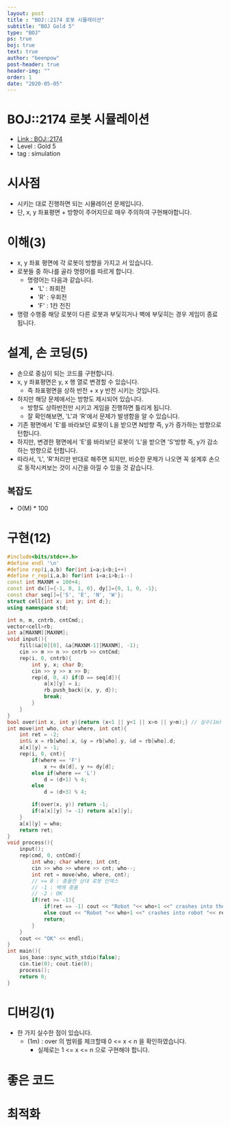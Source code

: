 ```yaml
---
layout: post
title : "BOJ::2174 로봇 시뮬레이션"
subtitle: "BOJ Gold 5"
type: "BOJ"
ps: true
boj: true
text: true
author: "beenpow"
post-header: true
header-img: ""
order: 1
date: "2020-05-05"
---
```

# BOJ::2174 로봇 시뮬레이션
- [Link : BOJ::2174](https://www.acmicpc.net/problem/2174)
- Level : Gold 5
- tag : simulation

# 시사점
- 시키는 대로 진행하면 되는 시뮬레이션 문제입니다.
- 단, x, y 좌표평면 + 방향이 주어지므로 매우 주의하여 구현해야합니다.

# 이해(3)
- x, y 좌표 평면에 각 로봇이 방향을 가지고 서 있습니다.
- 로봇들 중 하나를 골라 명령어를 따르게 합니다.
  - 명령어는 다음과 같습니다.
    - 'L' : 좌회전
    - 'R' : 우회전
    - 'F' : 1칸 전진
- 명령 수행중 해당 로봇이 다른 로봇과 부딫히거나 벽에 부딫히는 경우 게임이 종료됩니다.

# 설계, 손 코딩(5)
- 손으로 중심이 되는 코드를 구현합니다.
- x, y 좌표평면은 y, x 행 열로 변경할 수 있습니다.
  - 즉 좌표평면을 상하 반전 + x y 반전 시키는 것입니다.
- 하지만 해당 문제에서는 방향도 제시되어 있습니다.
  - 방향도 상하반전만 시키고 게임을 진행하면 틀리게 됩니다.
  - 잘 확인해보면, 'L'과 'R'에서 문제가 발생함을 알 수 있습니다.
- 기존 평면에서 'E'를 바라보던 로봇이 L을 받으면 N방향 즉, y가 증가하는 방향으로 턴합니다.
- 하지만, 변경한 평면에서 'E'를 바라보던 로봇이 'L'을 받으면 'S'방향 즉, y가 감소하는 방향으로 턴합니다.
- 따라서, 'L', 'R'처리만 반대로 해주면 되지만, 비슷한 문제가 나오면 꼭 설계후 손으로 동작시켜보는 것이 시간을 아낄 수 있을 것 같습니다.

## 복잡도
- O(M) * 100

# 구현(12)

```cpp
#include<bits/stdc++.h>
#define endl '\n'
#define rep(i,a,b) for(int i=a;i<b;i++)
#define r_rep(i,a,b) for(int i=a;i>b;i--)
const int MAXNM = 100+4;
const int dx[]={-1, 0, 1, 0}, dy[]={0, 1, 0, -1};
const char seq[]={'S', 'E', 'N', 'W'};
struct cell{int x; int y; int d;};
using namespace std;

int n, m, cntrb, cntCmd;;
vector<cell>rb;
int a[MAXNM][MAXNM];
void input(){
    fill(&a[0][0], &a[MAXNM-1][MAXNM], -1);
    cin >> m >> n >> cntrb >> cntCmd;
    rep(i, 0, cntrb){
        int y, x; char D;
        cin >> y >> x >> D;
        rep(d, 0, 4) if(D == seq[d]){
            a[x][y] = i;
            rb.push_back({x, y, d});
            break;
        }
    }
}
bool over(int x, int y){return (x<1 || y<1 || x>n || y>m);} // 실수(1m) : 범위, 1부터 시작
int move(int who, char where, int cnt){
    int ret = -2;
    int& x = rb[who].x, &y = rb[who].y, &d = rb[who].d;
    a[x][y] = -1;
    rep(i, 0, cnt){
        if(where == 'F')
            x += dx[d], y += dy[d];
        else if(where == 'L')
            d = (d+1) % 4;
        else
            d = (d+3) % 4;

        if(over(x, y)) return -1;
        if(a[x][y] != -1) return a[x][y];
    }
    a[x][y] = who;
    return ret;
}
void process(){
    input();
    rep(cmd, 0, cntCmd){
        int who; char where; int cnt;
        cin >> who >> where >> cnt; who--;
        int ret = move(who, where, cnt);
        // >= 0 : 충돌한 상대 로봇 인덱스
        // -1 : 벽에 충돌
        // -2 : OK
        if(ret >= -1){
            if(ret == -1) cout << "Robot "<< who+1 <<" crashes into the wall" << endl;
            else cout << "Robot "<< who+1 <<" crashes into robot "<< ret+1 << endl;
            return;
        }
    }
    cout << "OK" << endl;
}
int main(){
    ios_base::sync_with_stdio(false);
    cin.tie(0); cout.tie(0);
    process();
    return 0;
}
```

# 디버깅(1)
- 한 가지 실수한 점이 있습니다.
  - (1m) : over 의 범위를 체크할때 0 <= x < n 을 확인하였습니다.
    - 실제로는 1 <= x <= n 으로 구현해야 합니다.

# 좋은 코드

# 최적화
